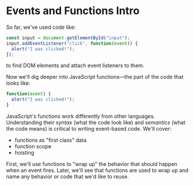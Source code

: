 # Events and Functions Intro

So far, we've used code like:

```js
const input = document.getElementById("input");
input.addEventListener("click", function(event)) {
  alert("I was clicked!");
});
```

to find DOM elements and attach event listeners to them.

Now we'll dig deeper into JavaScript functions—the part of the code that looks like:

```js
function(event) {
  alert("I was clicked!");
}
```

JavaScript's functions work differently from other languages. Understanding their _syntax_ (what the code look like) and _semantics_ (what the code means) is critical to writing event-based code. We'll cover:

- functions as "first class" data
- function scope
- hoisting

First, we'll use functions to "wrap up" the behavior that should happen when an event fires. Later, we'll see that functions are used to wrap up and name any behavior or code that we'd like to reuse.
